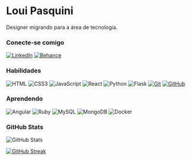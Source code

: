 # Loui Pasquini

Designer migrando para a área de tecnologia.

### Conecte-se comigo

[![LinkedIn](https://img.shields.io/badge/-LinkedIn-000?style=for-the-badge&logo=linkedin&logoColor=30A3DC)](https://www.linkedin.com/in/loui-pasquini-808ab214b/)
[![Behance](https://img.shields.io/badge/-Behance-000?style=for-the-badge&logo=behance&logoColor=30A3DC)](https://www.behance.net/louipasquini)

### Habilidades

![HTML](https://img.shields.io/badge/HTML-000?style=for-the-badge&logo=html5&logoColor=f06529)
![CSS3](https://img.shields.io/badge/CSS3-000?style=for-the-badge&logo=css3&logoColor=2965f1)
![JavaScript](https://img.shields.io/badge/JavaScript-000?style=for-the-badge&logo=javascript)
![React](https://img.shields.io/badge/React-000?style=for-the-badge&logo=react)
![Python](https://img.shields.io/badge/Python-000?style=for-the-badge&logo=python)
![Flask](https://img.shields.io/badge/Flask-000?style=for-the-badge&logo=flask)
[![Git](https://img.shields.io/badge/Git-000?style=for-the-badge&logo=git)](https://git-scm.com/doc)
[![GitHub](https://img.shields.io/badge/GitHub-000?style=for-the-badge&logo=github)](https://docs.github.com/)

### Aprendendo

![Angular](https://img.shields.io/badge/Angular-000?style=for-the-badge&logo=angular&logoColor=c3002f)
![Ruby](https://img.shields.io/badge/Ruby-000?style=for-the-badge&logo=ruby&logoColor=9b111e)
![MySQL](https://img.shields.io/badge/MySQL-000?style=for-the-badge&logo=mysql)
![MongoDB](https://img.shields.io/badge/MongoDB-000?style=for-the-badge&logo=mongodb)
![Docker](https://img.shields.io/badge/Docker-000?style=for-the-badge&logo=docker)

### GitHub Stats
![GitHub Stats](https://github-readme-stats.vercel.app/api?username=louipasquini&theme=midnight-purple&hide_border=true&border_radius=8)

[![GitHub Streak](https://streak-stats.demolab.com?user=louipasquini&theme=midnight-purple&hide_border=true&border_radius=8&locale=pt_BR&date_format=j%2Fn%5B%2FY%5D)](https://git.io/streak-stats)